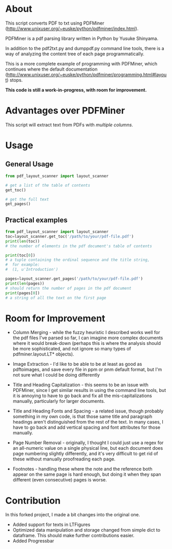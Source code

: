 # About
This script converts PDF to txt using PDFMiner
(http://www.unixuser.org/~euske/python/pdfminer/index.html).

PDFMiner is a pdf parsing library written in Python by Yusuke Shinyama.

In addition to the pdf2txt.py and dumppdf.py command line tools, there
is a way of analyzing the content tree of each page programmatically.

This is a more complete example of programming with
PDFMiner, which continues where the default documentation
(http://www.unixuser.org/~euske/python/pdfminer/programming.html#layout)
stops.

**This code is still a work-in-progress, with room for improvement.**

# Advantages over PDFMiner
This script will extract text from PDFs with *multiple columns*.

# Usage
## General Usage
```python
from pdf_layout_scanner import layout_scanner

# get a list of the table of contents
get_toc()

# get the full text
get_pages()
```

## Practical examples
```python
from pdf_layout_scanner import layout_scanner
toc=layout_scanner.get_toc('/path/to/your/pdf-file.pdf')
print(len(toc))
# the number of elements in the pdf document's table of contents

print(toc[0])
# a tuple containing the ordinal sequence and the title string,
#  for example:
#  (1, u'Introduction')

pages=layout_scanner.get_pages('/path/to/your/pdf-file.pdf')
print(len(pages))
# should return the number of pages in the pdf document
print(pages[0])
# a string of all the text on the first page
```

# Room for Improvement
 * Column Merging - while the fuzzy heuristic I described works well for
 the pdf files I've parsed so far, I can imagine more complex documents
 where it would break-down (perhaps this is where the analysis should be
 more sophisticated, and not ignore so many types of pdfminer.layout.LT\* objects).

 * Image Extraction - I'd like to be able to be at least as good as
 pdftoimages, and save every file in ppm or pnm default format, but I'm
 not sure what I could be doing differently

 * Title and Heading Capitalization - this seems to be an issue with
 PDFMiner, since I get similar results in using the command line tools,
 but it is annoying to have to go back and fix all the mis-capitalizations
 manually, particularly for larger documents.

 * Title and Heading Fonts and Spacing - a related issue, though probably
 something in my own code, is that those same title and paragraph headings
 aren't distinguished from the rest of the text. In many cases, I have to
 go back and add vertical spacing and font attributes for those manually.

 * Page Number Removal - originally, I thought I could just use a regex
 for an all-numeric value on a single physical line, but each document
 does page numbering slightly differently, and it's very difficult to
 get rid of these without manually proofreading each page.

 * Footnotes - handling these where the note and the reference both appear
 on the same page is hard enough, but doing it when they span different
 (even consecutive) pages is worse.

# Contribution
In this forked project, I made a bit changes into the original one. 
 * Added support for texts in LTFigures
 * Optimized data manipulation and storage
    changed from simple dict to dataframe.
    This should make further contributions easier.
 * Added Progressbar

